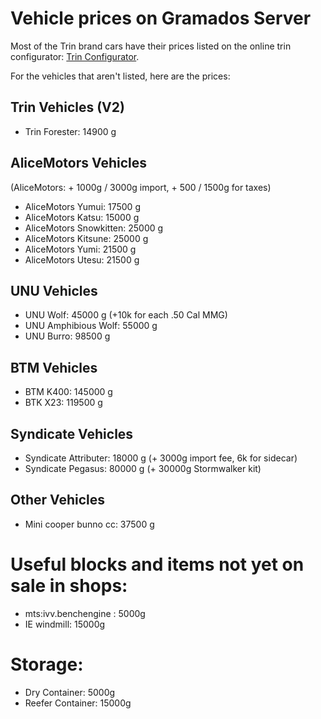 # Vehicle prices on Gramados Server

Most of the Trin brand cars have their prices listed on the online trin configurator: [Trin Configurator](http://trin.legends-of-gramdatis.com/).

For the vehicles that aren't listed, here are the prices:

## Trin Vehicles (V2)

- Trin Forester: 14900 g

## AliceMotors Vehicles

(AliceMotors: + 1000g / 3000g import, + 500 / 1500g for taxes)
- AliceMotors Yumui: 17500 g
- AliceMotors Katsu: 15000 g
- AliceMotors Snowkitten: 25000 g
- AliceMotors Kitsune: 25000 g
- AliceMotors Yumi: 21500 g
- AliceMotors Utesu: 21500 g

## UNU Vehicles
- UNU Wolf: 45000 g (+10k for each .50 Cal MMG)
- UNU Amphibious Wolf: 55000 g
- UNU Burro: 98500 g

## BTM Vehicles
- BTM K400: 145000 g
- BTK X23: 119500 g

## Syndicate Vehicles
- Syndicate Attributer: 18000 g (+ 3000g import fee, 6k for sidecar)
- Syndicate Pegasus: 80000 g (+ 30000g Stormwalker kit)

## Other Vehicles
- Mini cooper bunno cc: 37500 g

# Useful blocks and items not yet on sale in shops:

- mts:ivv.benchengine : 5000g
- IE windmill: 15000g

# Storage:

- Dry Container: 5000g
- Reefer Container: 15000g